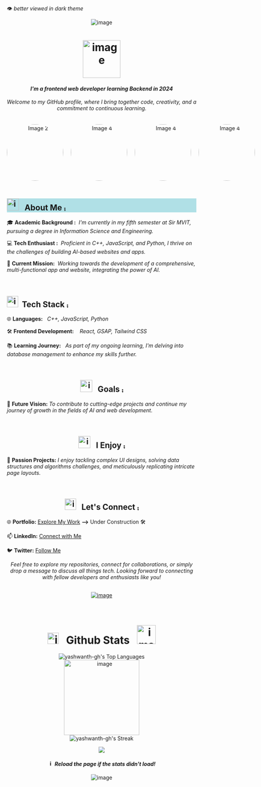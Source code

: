 <!-- ### Hi there 👋 -->
<p>
  👁️ 
  <em>
    better viewed in dark theme
  </em>
</p>

<p align="center">
  <img src="https://capsule-render.vercel.app/api?type=venom&color=gradient&height=250&section=header&text=Hi!%20I'm%20Yashwanth&fontColor=F7EFE9&fontSize=90" alt = "image"/>
</p>

<h1 align="center">
  <img src="https://media1.giphy.com/media/qAXDUie0dPweocOvnw/giphy.gif?cid=ecf05e47ti6g6ad6wpzzbnryawe53kjgxja2t5ictclalz58&ep=v1_gifs_related&rid=giphy.gif&ct=s" width="100" style="vertical-align:middle;" alt = "image">
</h1>

<h4 align="center">
  <em>
    <b>
      I'm a frontend web developer learning Backend in 2024
    </b>
  </em>
</h4>

<p align="center">
  <em>
    Welcome to my GitHub profile, where I bring together code, creativity, and a commitment to continuous learning.
  </em>
</p>

<div style="display: flex; align-items: center;">
  <div style="display: flex; align-items: center; margin-top: 20px;" align="center">
    <img src="https://github.com/yashwanth-gh/yashwanth-gh/assets/107710864/935d5488-368e-43ae-8bfd-c138f5e265bc" alt="Image 2" width="150" height="150" style="border-radius: 50%; margin-right: 20px;" alt = "image">
    <img src="https://github.com/yashwanth-gh/yashwanth-gh/assets/107710864/ca04014f-6c34-4d91-bad3-ac5db741af87" alt="Image 4" width="150" height="150" style="border-radius: 50%; margin-right: 20px;" alt = "image">
    <img src="https://github.com/yashwanth-gh/yashwanth-gh/assets/107710864/ca04014f-6c34-4d91-bad3-ac5db741af87" alt="Image 4" width="150" height="150" style="border-radius: 50%; margin-right: 20px;" alt = "image">
    <img src="https://github.com/yashwanth-gh/yashwanth-gh/assets/107710864/4fd647f0-4da2-4c8e-9898-2d63a6c253e5" alt="Image 4" width="150" height="150" style="border-radius: 50%; margin-right: 20px;" alt = "image">
    <!-- Additional content or text for the second image can be added here if needed -->
  </div>
</div>

<br>

<h2 style="background-color:powderblue;"> <img src="https://media0.giphy.com/media/RRi3GncwtYHTSYODaf/giphy.gif?cid=ecf05e4741oajturmggjhottjcxs5m1wdikt8k5we1bclt9b&ep=v1_stickers_search&rid=giphy.gif&ct=s" width="32" alt = "image"> &nbsp; About Me ⨾</h2>

🎓 **Academic Background :** &nbsp;<em>I'm currently in my fifth semester at Sir MVIT, pursuing a degree in Information Science and Engineering.</em>

💻 **Tech Enthusiast :** &nbsp;<em>Proficient in C++, JavaScript, and Python, I thrive on the challenges of building AI-based websites and apps.</em>

🚀 **Current Mission:** &nbsp;<em>Working towards the development of a comprehensive, multi-functional app and website, integrating the power of AI.</em>

<br>

<h2><img src="https://media0.giphy.com/media/RJzm826vu7WbJvBtxX/giphy.gif?cid=ecf05e47ovpz63p960fnqe2l9l8ev3b599x3bw70dyty6nv2&ep=v1_gifs_related&rid=giphy.gif&ct=s" width="30" alt = "image">&nbsp;&nbsp;Tech Stack ⨾</h2>

🌐 **Languages:**&nbsp;&nbsp; <em>C++, JavaScript, Python</em>

🛠️ **Frontend Development:** &nbsp;&nbsp; <em>React, GSAP, Tailwind CSS</em>

📚 **Learning Journey:**&nbsp;&nbsp; <em>As part of my ongoing learning, I'm delving into database management to enhance my skills further.</em>   

<br>

<h2 style="text-align:center"> <img src="https://media4.giphy.com/media/pB4oYINWRmtbS5FlCX/giphy.gif?cid=ecf05e47wkhkwx7fnntlrll3o8puutnty6q23ce3aza1alwy&ep=v1_gifs_related&rid=giphy.gif&ct=s" width="32" alt = "image"> &nbsp; Goals ⨾ </h2>

🚀 **Future Vision:** <em> To contribute to cutting-edge projects and continue my journey of growth in the fields of AI and web development.</em>

<br>

<h2 style="text-align:center"> <img src="https://media4.giphy.com/media/SHjOSDkKZ18qOHA5B5/giphy.gif?cid=ecf05e47pmk1y068txlw37yndwrwzepc7ofk7pubw8t0dbzp&ep=v1_stickers_search&rid=giphy.gif&ct=s" width="32" alt = "image"> &nbsp; I Enjoy ⨾ </h2>

🌟 **Passion Projects:** <em> I enjoy tackling complex UI designs, solving data structures and algorithms challenges, and meticulously replicating intricate page layouts.</em>

<br>

<h2 style="text-align:center"> <img src="https://media0.giphy.com/media/uwmNTx7NaDbJnXlKbx/giphy.gif?cid=ecf05e47punwiieyc07nnu8fta4sdbwv7p82hc6mudgtv2ez&ep=v1_gifs_related&rid=giphy.gif&ct=s" width="30" alt = "image"> &nbsp; Let's Connect ⨾ </h2>

🌐 **Portfolio:** [Explore My Work](https://yourportfolio.com/) **-->** Under Construction 🛠️

📫 **LinkedIn:** [Connect with Me](https://www.linkedin.com/in/yashwanth-b-m-4a4a09227/)

🐦 **Twitter:** [Follow Me](https://twitter.com/yashwanthbm36)    
<div align="center">
<em>
Feel free to explore my repositories, connect for collaborations, or simply drop a message to discuss all things tech. Looking forward to connecting with fellow developers and enthusiasts like you!
</em>
</div>
  
<br>
  
  <p align="center">
  <a href="https://skillicons.dev">
    <img src="https://skillicons.dev/icons?i=git,html,css,bootstrap,sass,tailwind,js,ts,react,redux,nodejs,mongodb,appwrite,postman,express,vite,linux,cpp&theme=light" alt = "image" />
  </a>
</p>

<br>

<div align="center">
  <h1 style="text-align:center">
    <img src="https://media4.giphy.com/media/3ai0TGECMTkuYzBPS4/giphy.gif?cid=ecf05e47rgofswwoxgb9sss7nb7wekgw41jybpnym21kx3md&ep=v1_gifs_related&rid=giphy.gif&ct=s" width="30" alt = "image">
    &nbsp; Github Stats &nbsp;
    <img src="https://media4.giphy.com/media/2sbQ9kfHlN43TsfjeE/giphy.gif?cid=ecf05e47sgz05eeetquf2o4zzkn6vx9hts62shoxaiitxe4d&ep=v1_gifs_related&rid=giphy.gif&ct=s" width="50" alt = "image">
  </h1>

  ![yashwanth-gh's Top Languages](https://github-readme-stats.vercel.app/api/top-langs/?username=yashwanth-gh&theme=vue-dark&show_icons=true&hide_border=true&layout=compact)   
  <img src="https://media0.giphy.com/media/tsvRwKnB4t9rkvYKWS/giphy.gif?cid=ecf05e47ucxr45hh04fonnl5gvs1gozilxpvrxhlkbghrgb8&ep=v1_gifs_related&rid=giphy.gif&ct=s" width="200" alt = "image">    
  ![yashwanth-gh's Streak](https://github-readme-streak-stats.herokuapp.com/?user=yashwanth-gh&theme=vue-dark&hide_border=true)    
  
  <img align="center" src="https://github-readme-activity-graph.vercel.app/graph?username=yashwanth-gh&theme=redical"/>

  <h4>
    <img src="https://media0.giphy.com/media/Jmn641UpKSp5SukKxw/giphy.gif?cid=ecf05e47gmjg12cfco9ilso6tppzw2lsfcd8zw6ygf6brfw7&ep=v1_gifs_related&rid=giphy.gif&ct=s" width="15" alt = "image">
    <em>Reload the page if the stats didn't load!</em>
  </h4>
</div>

<!--   <img src="https://capsule-render.vercel.app/api?type=waving&color=gradient&height=250&section=header&text=%20&fontSize=90&rotate=-180" /> -->

<p align="center">
  <img src="https://capsule-render.vercel.app/api?color=F7EFE9&section=footer&height=150&type=waving&text=%20{🙏}%20&fontColor=F7EFE9&fontSize=20" alt = "image" />
</p>

